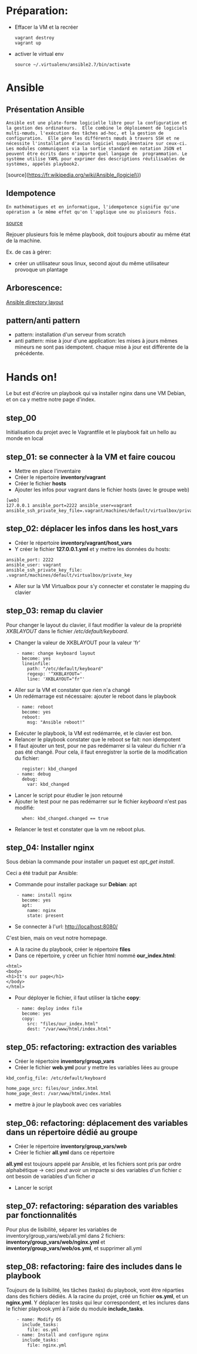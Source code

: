 # Préparation:

* Effacer la VM et la recréer
    ```
    vagrant destroy
    vagrant up
    ```
* activer le virtual env
    ```
    source ~/.virtualenv/ansible2.7/bin/activate
    ```

# Ansible

## Présentation Ansible
``
Ansible est une plate-forme logicielle libre pour la configuration et la gestion des ordinateurs. 
Elle combine le déploiement de logiciels multi-nœuds, l'exécution des tâches ad-hoc, et la gestion de configuration. 
Elle gère les différents nœuds à travers SSH et ne nécessite l'installation d'aucun logiciel supplémentaire sur ceux-ci. 
Les modules communiquent via la sortie standard en notation JSON et peuvent être écrits dans n'importe quel langage de 
programmation. Le système utilise YAML pour exprimer des descriptions réutilisables de systèmes, appelés playbook2.
``

[source](https://fr.wikipedia.org/wiki/Ansible_(logiciel\))

## Idempotence

``
En mathématiques et en informatique, l'idempotence signifie qu'une opération a le même effet qu'on l'applique une ou plusieurs fois.
``

[source](https://fr.wikipedia.org/wiki/Idempotence)

Rejouer plusieurs fois le même playbook, doit toujours aboutir au même état de la machine.

Ex. de cas à gérer:
* créer un utilisateur sous linux, second ajout du même utilisateur provoque un plantage

## Arborescence:

[Ansible directory layout](https://docs.ansible.com/ansible/latest/user_guide/playbooks_best_practices.html#directory-layout)

## pattern/anti pattern

* pattern: installation d'un serveur from scratch
* anti pattern: mise à jour d'une application: les mises à jours mêmes mineurs ne sont pas idempotent. chaque mise à jour est différente de la précédente.


# Hands on!

Le but est d'écrire un playbook qui va installer nginx dans une VM Debian, et on ca y mettre notre page d'index.

## step_00

Initialisation du projet avec le Vagrantfile et le playbook fait un hello au monde en local

## step_01: se connecter à la VM et faire coucou
* Mettre en place l'inventaire
* Créer le répertoire **inventory/vagrant**
* Créer le fichier **hosts**
* Ajouter les infos pour vagrant dans le  fichier hosts (avec le groupe web)
```
[web]
127.0.0.1 ansible_port=2222 ansible_user=vagrant ansible_ssh_private_key_file=.vagrant/machines/default/virtualbox/private_key
```

## step_02: déplacer les infos dans les host_vars
* Créer le répertoire **inventory/vagrant/host_vars**
* Y créer le fichier **127.0.0.1.yml** et y mettre les données du hosts:
```
ansible_port: 2222
ansible_user: vagrant
ansible_ssh_private_key_file: .vagrant/machines/default/virtualbox/private_key
```
* Aller sur la VM Virtualbox pour s'y connecter et constater le mapping du clavier

## step_03: remap du clavier
Pour changer le layout du clavier, il faut modifier la valeur de la propriété *XKBLAYOUT* dans le fichier */etc/default/keyboard*.

* Changer la valeur de XKBLAYOUT pour la valeur 'fr'
```
    - name: change keyboard layout
      become: yes
      lineinfile:
        path: "/etc/default/keyboard"
        regexp: '^XKBLAYOUT='
        line: 'XKBLAYOUT="fr"'
```
* Aller sur la VM et constater que rien n'a changé
* Un redémarrage est nécessaire: ajouter le reboot dans le playbook
```
    - name: reboot
      become: yes
      reboot:
        msg: "Ansible reboot!"
```
* Exécuter le playbook, la VM est redémarrée, et le clavier est bon.
* Relancer le playbook constater que le reboot se fait: non idempotent
* Il faut ajouter un test, pour ne pas redémarrer si la valeur du fichier n'a pas été changé. Pour cela, il faut
enregistrer la sortie de la modification du fichier:
```
      register: kbd_changed
    - name: debug
      debug:
        var: kbd_changed
```
* Lancer le script pour étudier le json retourné
* Ajouter le test pour ne pas redémarrer sur le fichier *keyboard* n'est pas modifié:
```
      when: kbd_changed.changed == true
```
* Relancer le test et constater que la vm ne reboot plus.


## step_04: Installer nginx
Sous debian la commande pour installer un paquet est *apt_get install*.

Ceci a été traduit par Ansible:
* Commande pour installer package sur **Debian**: apt
```
    - name: install nginx
      become: yes
      apt:
        name: nginx
        state: present
```
* Se connecter à l'url: [http://localhost:8080/](http://localhost:8080/)

C'est bien, mais on veut notre homepage.
* A la racine du playbook, créer le répertoire **files**
* Dans ce répertoire, y créer un fichier html nommé **our_index.html**:
```
<html>
<body>
<h1>It's our page</h1>
</body>
</html>
```
* Pour déployer le fichier, il faut utiliser la tâche **copy**:
```
    - name: deploy index file
      become: yes
      copy:
        src: "files/our_index.html"
        dest: "/var/www/html/index.html"
```

## step_05: refactoring: extraction des variables

* Créer le répertoire **inventory/group_vars**
* Créer le fichier **web.yml** pour y mettre les variables liées au groupe
```
kbd_config_file: /etc/default/keyboard

home_page_src: files/our_index.html
home_page_dest: /var/www/html/index.html
```
* mettre à jour le playbook avec ces variables

## step_06: refactoring: déplacement des variables dans un répertoire dédié au groupe
* Créer le répertoire **inventory/group_vars/web**
* Créer le fichier **all.yml** dans ce répertoire

**all.yml** est toujours appelé par Ansible, et les fichiers sont pris par ordre alphabétique -> ceci peut avoir un impacte
        si des variables d'un fichier *c* ont besoin de variables d'un ficher *a*

* Lancer le script

## step_07: refactoring: séparation des variables par fonctionnalités
Pour plus de lisibilité, séparer les variables de inventory/group_vars/web/all.yml dans 2 fichiers:
**inventory/group_vars/web/nginx.yml** et **inventory/group_vars/web/os.yml**, et supprimer all.yml

## step_08: refactoring: faire des includes dans le playbook
Toujours de la lisibilité, les tâches (tasks) du playbook, vont être réparties dans des fichiers dédiés.
A la racine du projet, créé un fichier **os.yml**, et un **nginx.yml**.
Y déplacer les *tasks* qui leur correspondent, et les inclures dans le fichier playbook.yml à l'aide du module **include_tasks**.
```
    - name: Modify OS
      include_tasks:
        file: os.yml
    - name: Install and configure nginx
      include_tasks:
        file: nginx.yml
```
